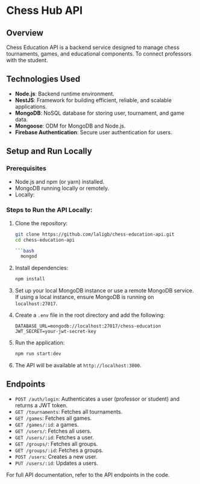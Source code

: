 # Chess Hub API

## Overview

Chess Education API is a backend service designed to manage chess tournaments, games, and educational components. To connect professors with the student.

## Technologies Used

- **Node.js**: Backend runtime environment.
- **NestJS**: Framework for building efficient, reliable, and scalable applications.
- **MongoDB**: NoSQL database for storing user, tournament, and game data.
- **Mongoose**: ODM for MongoDB and Node.js.
- **Firebase Authentication**: Secure user authentication for users.

## Setup and Run Locally

### Prerequisites

- Node.js and npm (or yarn) installed.
- MongoDB running locally or remotely.
- Locally:

### Steps to Run the API Locally:

1. Clone the repository:

   ````bash
   git clone https://github.com/laligb/chess-education-api.git
   cd chess-education-api

   ```bash
     mongod
   ````

2. Install dependencies:

   ```bash
   npm install
   ```

3. Set up your local MongoDB instance or use a remote MongoDB service. If using a local instance, ensure MongoDB is running on `localhost:27017`.

4. Create a `.env` file in the root directory and add the following:

   ```env
   DATABASE_URL=mongodb://localhost:27017/chess-education
   JWT_SECRET=your-jwt-secret-key
   ```

5. Run the application:

   ```bash
   npm run start:dev
   ```

6. The API will be available at `http://localhost:3000`.

## Endpoints

- `POST /auth/login`: Authenticates a user (professor or student) and returns a JWT token.
- `GET /tournaments`: Fetches all tournaments.
- `GET /games`: Fetches all games.
- `GET /games/:id`: a games.
- `GET /users/`: Fetches all users.
- `GET /users/:id`: Fetches a user.
- `GET /groups/`: Fetches all groups.
- `GET /groups/:id`: Fetches a groups.
- `POST /users`: Creates a new user.
- `PUT /users/:id`: Updates a users.

For full API documentation, refer to the API endpoints in the code.
